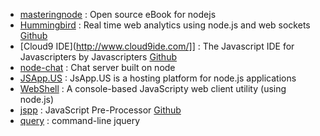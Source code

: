 - [masteringnode](https://github.com/visionmedia/masteringnode) : Open source eBook for nodejs 
- [Hummingbird](http://projects.nuttnet.net/hummingbird/) : Real time web analytics using node.js and web sockets [Github](https://github.com/mnutt/hummingbird)
- [Cloud9 IDE](http://www.cloud9ide.com/]] : The Javascript IDE for Javascripters by Javascripters [Github](https://github.com/ajaxorg/cloud9)
- [node-chat](https://github.com/scottgonzalez/node-chat) : Chat server built on node
- [JSApp.US](http://jsapp.us/) : JsApp.US is a hosting platform for node.js applications
- [WebShell](https://github.com/fictivekin/webshell) : A console-based JavaScripty web client utility (using node.js)
- [jspp](http://jspp.io/) : JavaScript Pre-Processor [Github](https://github.com/mikeal/jspp)
- [query](https://github.com/visionmedia/query) : command-line jquery